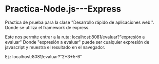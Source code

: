 # Practica-Node.js---Express
Practica de prueba para la clase "Desarrollo rápido de aplicaciones web.". Donde se utiliza el framework de express.

Este nos permite entrar a la ruta: localhost:8081/evaluar?"expresión a evaluar"
Donde "expresión a evaluar" puede ser cualquier expresión de javascript y muestra el resultado en el navegador.

Ej.:
localhost:8081/evaluar?"2+3+5-6"
